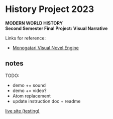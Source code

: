 # History Project 2023

__MODERN WORLD HISTORY__  
__Second Semester Final Project: Visual Narrative__  

Links for reference:
- [Monogatari Visual Novel Engine](https://monogatari.io/)


## notes

TODO:
- demo += sound
- demo += video?
- Atom replacement
- update instruction doc + readme

[live site (testing)](https://marlborough-school.github.io/HistoryProject2023/)

